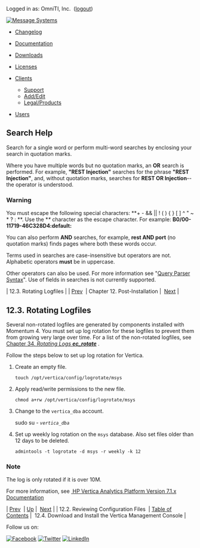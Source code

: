 Logged in as: OmniTI, Inc.  ([logout](https://support.messagesystems.com/logout.php))

[![Message Systems](https://support.messagesystems.com/images/ms-white205.png)](https://support.messagesystems.com/start.php) 

*   [Changelog](https://support.messagesystems.com/start.php?show=changelog)
*   [Documentation](https://support.messagesystems.com/docs/)
*   [Downloads](https://support.messagesystems.com/start.php)

*   [Licenses](https://support.messagesystems.com/license_summary.php)
*   <a href="">Clients</a>
    *   [Support](https://support.messagesystems.com/cs.php)
    *   [Add/Edit](https://support.messagesystems.com/edit_client.php)
    *   [Legal/Products](https://support.messagesystems.com/edit_products.php)
*   [Users](https://support.messagesystems.com/edit_customer.php)

## Search Help

Search for a single word or perform multi-word searches by enclosing your search in quotation marks.

Where you have multiple words but no quotation marks, an **OR** search is performed. For example, **"REST Injection"** searches for the phrase **"REST Injection"**, and, without quotation marks, searches for **REST OR Injection**--the operator is understood.

### Warning

You must escape the following special characters: **+ - && || ! ( ) { } [ ] ^ " ~ * ? : \**. Use the **\** character as the escape character. For example: **B0/00-11719-46C328D4\:default\:**

You can also perform **AND** searches, for example, **rest AND port** (no quotation marks) finds pages where both these words occur.

Terms used in searches are case-insensitive but operators are not. Alphabetic operators **must** be in uppercase.

Other operators can also be used. For more information see "[Query Parser Syntax](https://lucene.apache.org/core/old_versioned_docs/versions/3_0_0/queryparsersyntax.html)". Use of fields in searches is not currently supported.

| 12.3. Rotating Logfiles |
| [Prev](install.post-install.config.php)  | Chapter 12. Post-Installation |  [Next](install.post-install.vertica_mgmt_console.php) |

## 12.3. Rotating Logfiles

Several non-rotated logfiles are generated by components installed with Momentum 4\. You must set up log rotation for these logfiles to prevent them from growing very large over time. For a list of the non-rotated logfiles, see [Chapter 34, *Rotating Logs **ec_rotate***](log_rotating.php "Chapter 34. Rotating Logs ec_rotate") .

Follow the steps below to set up log rotation for Vertica.

1.  Create an empty file.

    `touch /opt/vertica/config/logrotate/msys`
2.  Apply read/write permissions to the new file.

    `chmod a+rw /opt/vertica/config/logrotate/msys`
3.  Change to the `vertica_dba` account.

    sudo su - *`vertica_dba`*
4.  Set up weekly log rotation on the `msys` database. Also set files older than 12 days to be deleted.

    `admintools -t logrotate -d msys -r weekly -k 12`

### Note

The log is only rotated if it is over 10M.

For more information, see [ HP Vertica Analytics Platform Version 7.1.x Documentation](https://my.vertica.com/docs/7.1.x/HTML/index.htm#Authoring/AdministratorsGuide/Monitoring/Vertica/RotatingLogFiles.htm)

| [Prev](install.post-install.config.php)  | [Up](post_installation.php) |  [Next](install.post-install.vertica_mgmt_console.php) |
| 12.2. Reviewing Configuration Files  | [Table of Contents](index.php) |  12.4. Download and Install the Vertica Management Console |

Follow us on:

[![Facebook](https://support.messagesystems.com/images/icon-facebook.png)](http://www.facebook.com/messagesystems) [![Twitter](https://support.messagesystems.com/images/icon-twitter.png)](http://twitter.com/#!/MessageSystems) [![LinkedIn](https://support.messagesystems.com/images/icon-linkedin.png)](http://www.linkedin.com/company/message-systems)
